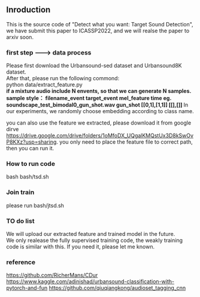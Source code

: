 ## Inroduction
This is the source code of "Detect what you want: Target Sound Detection", we have submit this paper to ICASSP2022, and we will realse the paper to arxiv soon.
### first step ---> data process
Please first download the Urbansound-sed dataset and Urbansound8K dataset. <br/>
After that, please run the following commond:<br/>
python data/extract_feature.py <br/>
<strong> if a mixture audio include N envents, so that we can generate N samples.
sample style： filename_event  target_event   mel_feature  time
eg.  soundscape_test_bimodal0_gun_shot.wav  gun_shot  [[0,1],[1,1]]   [[],[]]
</strong>
In our experiments, we randomly choose embedding according to class name.

you can also use the feature we extracted, please download it from google dirve <a>https://drive.google.com/drive/folders/1oMfoDX_UQgalKMQstUx3D8kSwOvP8KXz?usp=sharing</a>. you only need to place the feature file to correct path, then you can run it.
### How to run code
bash bash/tsd.sh


### Join train
please run bash/jtsd.sh

### TO do list
We will upload our extracted feature and trained model in the future. <br/>
We only realease the fully supervised training code, the weakly training code is similar with this. If you need it, please let me known.

### reference
https://github.com/RicherMans/CDur
https://www.kaggle.com/adinishad/urbansound-classification-with-pytorch-and-fun
https://github.com/qiuqiangkong/audioset_tagging_cnn
